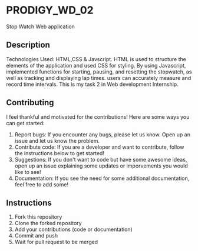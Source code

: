 # PRODIGY_WD_02
Stop Watch Web application

## Description
Technologies Used: HTML,CSS & Javscript.
HTML is used to structure the elements of the application and used CSS for styling.
By using Javascript, implemented functions for starting, pausing, and resetting the stopwatch, as well as tracking and displaying lap times.
users can accurately measure and record time intervals.
This is my task 2 in Web development Internship.

## Contributing
I feel thankful and motivated for the contributions! Here are some ways you can get started:
1. Report bugs: If you encounter any bugs, please let us know. Open up an issue and let us know the problem.
2. Contribute code: If you are a developer and want to contribute, follow the instructions below to get started!
3. Suggestions: If you don't want to code but have some awesome ideas, open up an issue explaining some updates or imporvements you would like to see!
4. Documentation: If you see the need for some additional documentation, feel free to add some!

## Instructions
1. Fork this repository
2. Clone the forked repository
3. Add your contributions (code or documentation)
4. Commit and push
5. Wait for pull request to be merged

